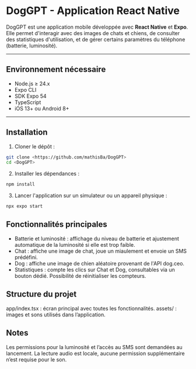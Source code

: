 # DogGPT - Application React Native

DogGPT est une application mobile développée avec **React Native** et **Expo**. Elle permet d'interagir avec des images de chats et chiens, de consulter des statistiques d'utilisation, et de gérer certains paramètres du téléphone (batterie, luminosité).

---

## Environnement nécessaire

- Node.js ≥ 24.x
- Expo CLI
- SDK Expo 54
- TypeScript
- iOS 13+ ou Android 8+

---

## Installation

1. Cloner le dépôt :

```bash
git clone <https://github.com/mathisBa/DogGPT>
cd <DogGPT>
```

2. Installer les dépendances :

```bash
npm install
```

3. Lancer l'application sur un simulateur ou un appareil physique :

```bash
npx expo start
```

## Fonctionnalités principales

- Batterie et luminosité : affichage du niveau de batterie et ajustement automatique de la luminosité si elle est trop faible.
- Chat : affiche une image de chat, joue un miaulement et envoie un SMS prédéfini.
- Dog : affiche une image de chien aléatoire provenant de l'API dog.ceo.
- Statistiques : compte les clics sur Chat et Dog, consultables via un bouton dédié. Possibilité de réinitialiser les compteurs.

## Structure du projet

app/index.tsx : écran principal avec toutes les fonctionnalités.
assets/ : images et sons utilisés dans l’application.

## Notes

Les permissions pour la luminosité et l’accès au SMS sont demandées au lancement.
La lecture audio est locale, aucune permission supplémentaire n’est requise pour le son.
